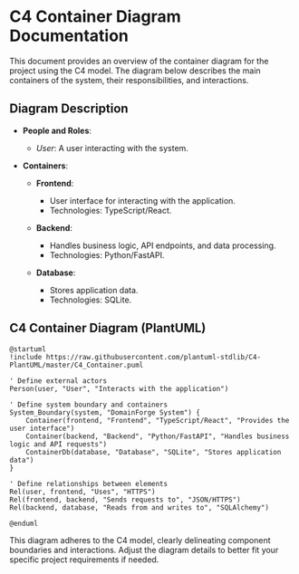# C4 Container Diagram Documentation

This document provides an overview of the container diagram for the project using the C4 model. The diagram below describes the main containers of the system, their responsibilities, and interactions.

## Diagram Description

- **People and Roles**:

  - _User_: A user interacting with the system.

- **Containers**:

  - **Frontend**:

    - User interface for interacting with the application.
    - Technologies: TypeScript/React.

  - **Backend**:

    - Handles business logic, API endpoints, and data processing.
    - Technologies: Python/FastAPI.

  - **Database**:
    - Stores application data.
    - Technologies: SQLite.

## C4 Container Diagram (PlantUML)

```plantuml
@startuml
!include https://raw.githubusercontent.com/plantuml-stdlib/C4-PlantUML/master/C4_Container.puml

' Define external actors
Person(user, "User", "Interacts with the application")

' Define system boundary and containers
System_Boundary(system, "DomainForge System") {
    Container(frontend, "Frontend", "TypeScript/React", "Provides the user interface")
    Container(backend, "Backend", "Python/FastAPI", "Handles business logic and API requests")
    ContainerDb(database, "Database", "SQLite", "Stores application data")
}

' Define relationships between elements
Rel(user, frontend, "Uses", "HTTPS")
Rel(frontend, backend, "Sends requests to", "JSON/HTTPS")
Rel(backend, database, "Reads from and writes to", "SQLAlchemy")

@enduml
```

This diagram adheres to the C4 model, clearly delineating component boundaries and interactions. Adjust the diagram details to better fit your specific project requirements if needed.
